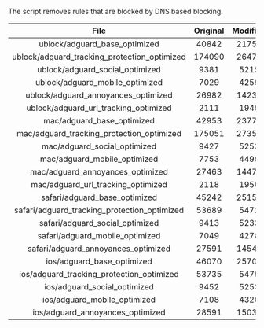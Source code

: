 The script removes rules that are blocked by DNS based blocking.


| File | Original | Modified |
|:----:|:-----:|:-----:|
| ublock/adguard_base_optimized | 40842 | 21757 |
| ublock/adguard_tracking_protection_optimized | 174090 | 26477 |
| ublock/adguard_social_optimized | 9381 | 5215 |
| ublock/adguard_mobile_optimized | 7029 | 4259 |
| ublock/adguard_annoyances_optimized | 26982 | 14239 |
| ublock/adguard_url_tracking_optimized | 2111 | 1949 |
| mac/adguard_base_optimized | 42953 | 23774 |
| mac/adguard_tracking_protection_optimized | 175051 | 27350 |
| mac/adguard_social_optimized | 9427 | 5253 |
| mac/adguard_mobile_optimized | 7753 | 4499 |
| mac/adguard_annoyances_optimized | 27463 | 14473 |
| mac/adguard_url_tracking_optimized | 2118 | 1956 |
| safari/adguard_base_optimized | 45242 | 25153 |
| safari/adguard_tracking_protection_optimized | 53689 | 5472 |
| safari/adguard_social_optimized | 9413 | 5233 |
| safari/adguard_mobile_optimized | 7049 | 4278 |
| safari/adguard_annoyances_optimized | 27591 | 14547 |
| ios/adguard_base_optimized | 46070 | 25705 |
| ios/adguard_tracking_protection_optimized | 53735 | 5479 |
| ios/adguard_social_optimized | 9452 | 5253 |
| ios/adguard_mobile_optimized | 7108 | 4320 |
| ios/adguard_annoyances_optimized | 28591 | 15030 |